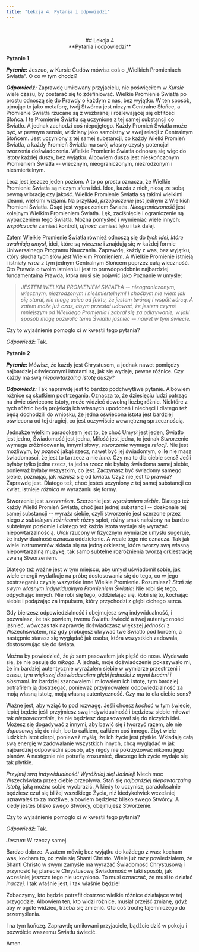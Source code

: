 ```yaml
---
title: "Lekcja 4. Pytania i odpowiedzi"
---
```

&nbsp;
<div markdown="1" align="center"> 
## Lekcja 4<br>
**Pytania i odpowiedzi**

</div>



**Pytanie 1**

***Pytanie:*** Jeszuo, w Kursie Cudów mówisz coś o „Wielkich Promieniach Światła". O co w tym chodzi?

***Odpowiedź:*** Zaprawdę umiłowany przyjacielu, nie poświęciłem w *Kursie* wiele czasu, by postarać się to zdefiniować. Wielkie Promienie Światła po prostu odnoszą się do Prawdy o każdym z nas, bez wyjątku. W ten sposób, ujmując to jako metaforę, twój Stwórca jest niczym Centralne Słońce, a  Promienie Światła rzucane są z wezbranej i rozlewającej się obfitości Słońca. I te Promienie Światła są uczynione z tej samej substancji co Światło. A jednak zachodzi coś niepojętego. Każdy Promień Światła może być, w pewnym sensie, widziany jako samoistny w swej relacji z Centralnym Słońcem. Jest uczyniony z tej samej substancji, co każdy Wielki Promień Światła, a każdy Promień Światła ma swój własny czysty potencjał tworzenia doświadczenia. Wielkie Promienie Światła odnoszą się więc do istoty każdej duszy, bez wyjątku. Albowiem dusza jest nieskończonym Promieniem Światła -- wiecznym, nieograniczonym, niezrodzonym i nieśmiertelnym. 

Lecz jest jeszcze jeden poziom. A to po prostu oznacza, że Wielkie Promienie Światła są niczym sfera idei. Idee, każda z nich, niosą ze sobą pewną wibrację czy jakość. Wielkie Promienie Światła są takimi wielkimi ideami, wielkimi wizjami. Na przykład, *przebaczenie* jest jednym z Wielkich Promieni Światła. Osąd jest wypaczeniem Światła. *Nieograniczoność* jest kolejnym Wielkim Promieniem Światła. Lęk, zaciśnięcie i ograniczenie są wypaczeniem tego Światła. Można pomyśleć i wymieniać wiele innych: *współczucie* zamiast kontroli, *ufność* zamiast lęku i tak dalej. 

Zatem Wielkie Promienie Światła również odnoszą się do *tych idei, które uwalniają umysł*, idei, które są *wieczne* i znajdują się w każdej formie Uniwersalnego Programu Nauczania. Zaprawdę, każdy z was, bez wyjątku, który słucha tych słów *jest* Wielkim Promieniem. A Wielkie Promienie istnieją i istniały *wraz* *z* tym jednym Centralnym Słońcem poprzez całą wieczność. Oto Prawda o twoim istnieniu i jest to prawdopodobnie najbardziej fundamentalna Prawda, która musi się pojawić jako Poznanie w umyśle:

>*JESTEM WIELKIM PROMIENIEM ŚWIATŁA -- nieograniczonym, wiecznym, niezrodzonym i nieśmiertelnym! I choćbym nie wiem jak się starał, nie mogę uciec od faktu, że jestem twórcą i współtwórcą. A zatem może już czas, abym przestał udawać, że jestem czymś mniejszym od Wielkiego Promienia i zabrał się za odkrywanie, w jaki sposób mogę pozwolić temu Światłu jaśnieć -- nawet w tym świecie.*

Czy to wyjaśnienie pomogło ci w kwestii tego pytania?

*Odpowiedź*: Tak.

**Pytanie 2**

***Pytanie:*** Mówisz, że każdy jest Chrystusem, a jednak nawet pomiędzy najbardziej oświeconymi istotami są, jak się wydaje, pewne różnice. Czy każdy ma swą *niepowtarzalną istotę duszy*?

***Odpowiedź:*** Tak naprawdę jest to bardzo podchwytliwe pytanie. Albowiem różnice są skutkiem postrzegania. Oznacza to, że dziesięciu ludzi patrząc na dwie oświecone istoty, może widzieć dowolną liczbę różnic. Niektóre z tych różnic będą projekcją ich własnych upodobań i niechęci i dlatego też będą dochodzili do wniosku, że jedna oświecona istota jest bardziej oświecona od tej drugiej, co jest oczywiście wewnętrzną sprzecznością.

Jednakże wielkim paradoksem jest to, że choć Umysł jest jeden, Światło jest jedno, Świadomość jest jedna, Miłość jest jedna, to jednak Stworzenie wymaga zróżnicowania, innymi słowy, *stworzenie* wymaga *relacji*. Nie jest możliwym, by *poznać* jakąś rzecz, nawet być jej świadomym, o ile nie masz świadomości, że jest to ta rzecz a nie *inna*. Czy ma to dla ciebie sens? Jeśli byłaby tylko jedna rzecz, ta jedna rzecz nie byłaby świadoma samej siebie, ponieważ byłaby wszystkim, co jest. Zaczynasz być świadomy samego siebie, poznając, jak *różnisz* się od kwiatu. Czyż nie jest to prawda? Zaprawdę jest. Dlatego też, choć jesteś uczyniony z tej samej substancji co kwiat, istnieje *różnica* w wyrażaniu się formy.

Stworzenie jest *szerzeniem*. Szerzenie jest *wyrażaniem siebie*. Dlatego też każdy Wielki Promień Światła, choć jest jednej substancji -- doskonale tej samej substancji -- wyraża siebie, czyli stworzenie jest szerzone przez niego *z subtelnymi różnicami:* różny splot, różny smak nałożony na bardzo subtelnym poziomie i dlatego też każda istota wydaje się wyrażać niepowtarzalnością. *Urok* rzucony w fizycznym wymiarze umysłu sugeruje, że indywidualność oznacza oddzielenie. A wcale tego nie oznacza. Tak jak wiele instrumentów składa się na jedną orkiestrę, która tworzy swą własną niepowtarzalną muzykę, tak samo subtelne rozróżnienia tworzą orkiestrację zwaną Stworzeniem. 

Dlatego też ważne jest w tym miejscu, aby umysł uświadomił sobie, jak wiele energii wydatkuje na próbę dostosowania się do tego, co w jego postrzeganiu czynią wszystkie inne Wielkie Promienie. Rozumiesz? *Stań się swym własnym indywidualnym Promieniem Światła!* Nie robi się tego, odpychając innych. Nie robi się tego, oddzielając się. Robi się to, kochając siebie i podążając za impulsem, który przychodzi z głębi cichego serca.

Gdy bierzesz odpowiedzialność i obejmujesz swą indywidualność, i pozwalasz, że tak powiem, twemu Światłu świecić a twej autentyczności jaśnieć, wówczas tak naprawdę doświadczasz większej *jedności* z Wszechświatem, niż gdy próbujesz ukrywać twe Światło pod korcem, a następnie starasz się wyglądać jak osoba, która wszystkich zadowala, dostosowując się do świata. 

Można by powiedzieć, że *ja* sam pasowałem jak pięść do nosa. Wydawało się, że nie pasuję do *nikogo*. A jednak, moje doświadczenie pokazywało mi, że im bardziej autentycznie wyrażałem siebie w wymiarze przestrzeni i czasu, t*ym większej doświadczałem głębi jedności z mymi braćmi i siostrami*. Im bardziej szanowałem i miłowałem ich istotę, tym bardziej potrafiłem ją dostrzegać, ponieważ przyjmowałem odpowiedzialność za moją własną istotę, moją własną autentyczność. Czy ma to dla ciebie sens?

Ważne jest, aby wziąć to pod rozwagę. Jeśli chcesz *kochać* w tym świecie, lepiej będzie jeśli przyjmiesz swą indywidualność i będziesz siebie miłował tak *niepowtarzalnie*, że nie będziesz dopasowywał się do niczyich idei. Możesz się dogadywać z innymi, aby bawić się i tworzyć razem, ale nie *dopasowuj* się do nich, bo to całkiem, całkiem coś innego. Zbyt wiele ludzkich istot cierpi, ponieważ myślą, że ich życie jest płytkie. Wkładają całą swą energię w zadowalanie wszystkich innych, chcą wyglądać w jak najbardziej odpowiedni sposób, aby nigdy nie pokrzyżować nikomu jego planów. A następnie nie potrafią zrozumieć, dlaczego ich życie wydaje się tak płytkie.

*Przyjmij swą indywidualność! Wyróżniaj się! Jaśniej!* Niech moc Wszechświata przez ciebie przepływa. Stań się *najbardziej niepowtarzalną istotą*, jaką można sobie wyobrazić. A kiedy to uczynisz, paradoksalnie będziesz czuł się bliżej wszelkiego Życia, niż kiedykolwiek wcześniej uznawałeś to za możliwe, albowiem będziesz blisko swego Stwórcy. A kiedy jesteś blisko swego Stwórcy, obejmujesz Stworzenie. 

Czy to wyjaśnienie pomogło ci w kwestii tego pytania?

*Odpowiedź*: Tak.

*Jeszua*: W rzeczy samej. 

Bardzo dobrze. A zatem mówię bez wyjątku do każdego z was: kocham was, kocham to, co zwie się Shanti Christo. Wiele już razy powiedziałem, że Shanti Christo w swym zamyśle ma wyrażać Świadomość Chrystusową i przynosić tej planecie Chrystusową Świadomość w taki sposób, jak wcześniej jeszcze tego nie uczyniono. To musi oznaczać, że musi to działać *inaczej*. I tak właśnie jest, i tak właśnie będzie!

Zobaczymy, kto będzie potrafił dostrzec wielkie różnice działające w tej przygodzie. Albowiem ten, kto widzi różnice, musiał przejść zmianę, gdyż aby w ogóle widzieć, trzeba się zmienić. Oto coś trochę tajemniczego do przemyślenia.

I na tym kończę. Zaprawdę umiłowani przyjaciele, bądźcie dziś w pokoju i pozwólcie waszemu Światłu świecić.

Amen.

&nbsp;